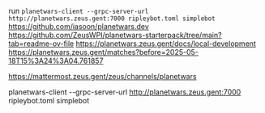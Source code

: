 run `planetwars-client --grpc-server-url  http://planetwars.zeus.gent:7000 ripleybot.toml simplebot`
https://github.com/iasoon/planetwars.dev
https://github.com/ZeusWPI/planetwars-starterpack/tree/main?tab=readme-ov-file
https://planetwars.zeus.gent/docs/local-development
https://planetwars.zeus.gent/matches?before=2025-05-18T15%3A24%3A04.761857



https://mattermost.zeus.gent/zeus/channels/planetwars

planetwars-client --grpc-server-url  http://planetwars.zeus.gent:7000 ripleybot.toml simplebot

